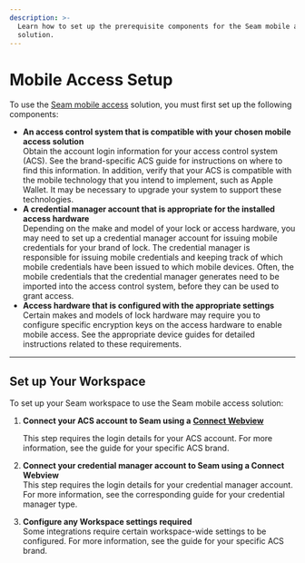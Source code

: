 ```yaml
---
description: >-
  Learn how to set up the prerequisite components for the Seam mobile access
  solution.
---
```


# Mobile Access Setup

To use the [Seam mobile access](./) solution, you must first set up the following components:

* **An access control system that is compatible with your chosen mobile access solution**\
  Obtain the account login information for your access control system (ACS). See the brand-specific ACS guide for instructions on where to find this information. In addition, verify that your ACS is compatible with the mobile technology that you intend to implement, such as Apple Wallet. It may be necessary to upgrade your system to support these technologies.
* **A credential manager account that is appropriate for the installed access hardware**\
  Depending on the make and model of your lock or access hardware, you may need to set up a credential manager account for issuing mobile credentials for your brand of lock. The credential manager is responsible for issuing mobile credentials and keeping track of which mobile credentials have been issued to which mobile devices. Often, the mobile credentials that the credential manager generates need to be imported into the access control system, before they can be used to grant access.
* **Access hardware that is configured with the appropriate settings**\
  Certain makes and models of lock hardware may require you to configure specific encryption keys on the access hardware to enable mobile access. See the appropriate device guides for detailed instructions related to these requirements.

***

## Set up Your Workspace

To set up your Seam workspace to use the Seam mobile access solution:

1.  **Connect your ACS account to Seam using a** [**Connect Webview**](../../core-concepts/connect-webviews/)

    This step requires the login details for your ACS account. For more information, see the guide for your specific ACS brand.
2. **Connect your credential manager account to Seam using a Connect Webview**\
   This step requires the login details for your credential manager account. For more information, see the corresponding guide for your credential manager type.
3. **Configure any Workspace settings required**\
   Some integrations require certain workspace-wide settings to be configured. For more information, see the guide for your specific ACS brand.
